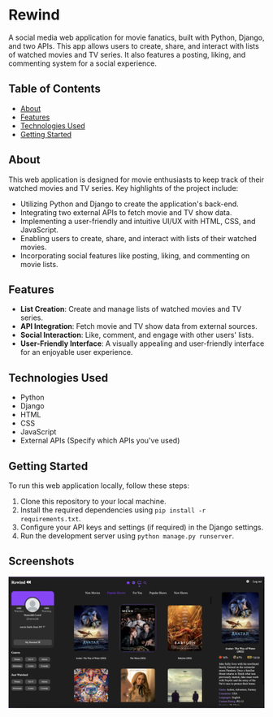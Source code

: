 # Rewind

A social media web application for movie fanatics, built with Python, Django, and two APIs. This app allows users to create, share, and interact with lists of watched movies and TV series. It also features a posting, liking, and commenting system for a social experience.

## Table of Contents

- [About](#about)
- [Features](#features)
- [Technologies Used](#technologies-used)
- [Getting Started](#getting-started)

## About

This web application is designed for movie enthusiasts to keep track of their watched movies and TV series. Key highlights of the project include:

- Utilizing Python and Django to create the application's back-end.
- Integrating two external APIs to fetch movie and TV show data.
- Implementing a user-friendly and intuitive UI/UX with HTML, CSS, and JavaScript.
- Enabling users to create, share, and interact with lists of their watched movies.
- Incorporating social features like posting, liking, and commenting on movie lists.

## Features

- **List Creation**: Create and manage lists of watched movies and TV series.
- **API Integration**: Fetch movie and TV show data from external sources.
- **Social Interaction**: Like, comment, and engage with other users' lists.
- **User-Friendly Interface**: A visually appealing and user-friendly interface for an enjoyable user experience.

## Technologies Used

- Python
- Django
- HTML
- CSS
- JavaScript
- External APIs (Specify which APIs you've used)

## Getting Started

To run this web application locally, follow these steps:

1. Clone this repository to your local machine.
2. Install the required dependencies using `pip install -r requirements.txt`.
3. Configure your API keys and settings (if required) in the Django settings.
4. Run the development server using `python manage.py runserver`.

## Screenshots


![mainFeed](https://github.com/hameedahl/movieList/blob/main/screenshots/mainFeed.png)
